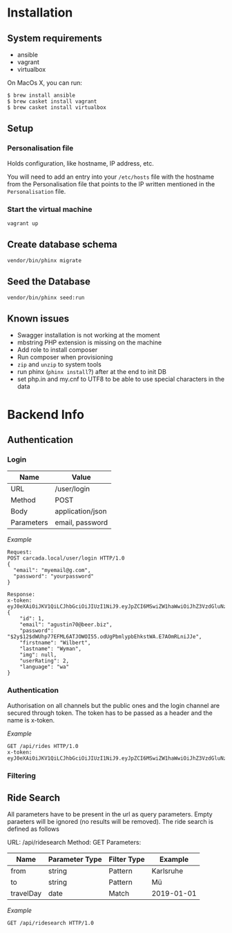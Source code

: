 # Installation

## System requirements
* ansible
* vagrant
* virtualbox

On MacOs X, you can run:
```
$ brew install ansible
$ brew casket install vagrant
$ brew casket install virtualbox
```


## Setup

### Personalisation file
Holds configuration, like hostname, IP address, etc.

You will need to add an entry into your `/etc/hosts` file with the hostname from the Personalisation file that points to the IP written mentioned in the `Personalisation` file.

### Start the virtual machine
```
vagrant up
```
## Create database schema
```
vendor/bin/phinx migrate
```

## Seed the Database
```
vendor/bin/phinx seed:run
```

## Known issues
- Swagger installation is not working at the moment
- mbstring PHP extension is missing on the machine
- Add role to install composer
- Run composer when provisioning
- `zip` and `unzip` to system tools
- run phinx (`phinx install`?) after at the end to init DB
- set php.in and my.cnf to UTF8 to be able to use special characters in the data

# Backend Info #
## Authentication ##

### Login ###

| Name | Value |
| ------ | ------ |
| URL | /user/login |
| Method | POST |
| Body | application/json |
| Parameters | email, password |

*Example*
```
Request: 
POST carcada.local/user/login HTTP/1.0
{
  "email": "myemail@g.com",
  "password": "yourpassword"
}

Response: 
x-token: eyJ0eXAiOiJKV1QiLCJhbGciOiJIUzI1NiJ9.eyJpZCI6MSwiZW1haWwiOiJhZ3VzdGluNzBAYmVlci5iaXoiLCJwYXNzd29yZCI6IiQyeSQxMiRkV1VocDc3RUZNTDZBVEpPV09JNTUub2RVZ1BibWx5cGJFaGtzdFdBLkU3QU9tUkxuaUpKZSIsImZpcnN0bmFtZSI6IldpbGJlcnQiLCJsYXN0bmFtZSI6Ild5bWFuIiwiaW1nIjpudWxsLCJ1c2VyUmF0aW5nIjoyLCJsYW5ndWFnZSI6IndhIn0.160GhOJbmmoszqVrmg1rVrpdVFTuaDR8Xu6_wzn_GHc
{
    "id": 1,
    "email": "agustin70@beer.biz",
    "password": "$2y$12$dWUhp77EFML6ATJOWOI55.odUgPbmlypbEhkstWA.E7AOmRLniJJe",
    "firstname": "Wilbert",
    "lastname": "Wyman",
    "img": null,
    "userRating": 2,
    "language": "wa"
}
```


### Authentication ###
Authorisation on all channels but the public ones and the login channel are secured through token. The token has to be passed as a header and the name is x-token. 

*Example*

```
GET /api/rides HTTP/1.0
x-token: eyJ0eXAiOiJKV1QiLCJhbGciOiJIUzI1NiJ9.eyJpZCI6MSwiZW1haWwiOiJhZ3VzdGluNzBAYmVlci5iaXoiLCJwYXNzd29yZCI6IiQyeSQxMiRkV1VocDc3RUZNTDZBVEpPV09JNTUub2RVZ1BibWx5cGJFaGtzdFdBLkU3QU9tUkxuaUpKZSIsImZpcnN0bmFtZSI6IldpbGJlcnQiLCJsYXN0bmFtZSI6Ild5bWFuIiwiaW1nIjpudWxsLCJ1c2VyUmF0aW5nIjoyLCJsYW5ndWFnZSI6IndhIn0.160GhOJbmmoszqVrmg1rVrpdVFTuaDR8Xu6_wzn_GHc
```

### Filtering ###

## Ride Search ##

All parameters have to be present in the url as query parameters. Empty paraeters will be ignored (no results will be removed). The ride search is defined as follows

URL: /api/ridesearch
Method: GET
Parameters:

| Name | Parameter Type | Filter Type |  Example |
| ------ | ------ | ------ | ------ |
| from | string | Pattern | Karlsruhe |
| to | string | Pattern | Mü |
| travelDay | date | Match | 2019-01-01 |


*Example*
```
GET /api/ridesearch HTTP/1.0

